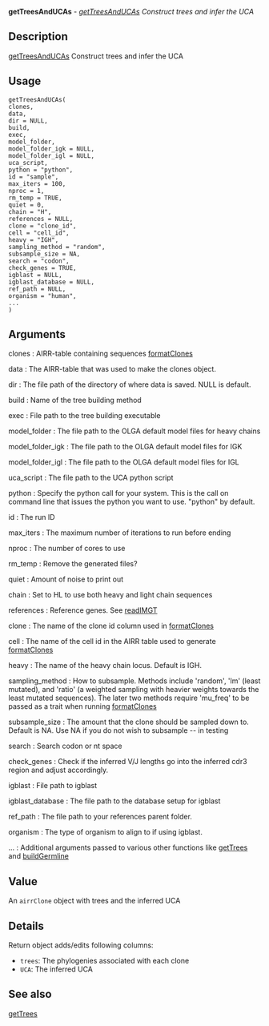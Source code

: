 **getTreesAndUCAs** - *[getTreesAndUCAs](getTreesAndUCAs.md) Construct trees and infer the UCA*

Description
--------------------

[getTreesAndUCAs](getTreesAndUCAs.md) Construct trees and infer the UCA


Usage
--------------------
```
getTreesAndUCAs(
clones,
data,
dir = NULL,
build,
exec,
model_folder,
model_folder_igk = NULL,
model_folder_igl = NULL,
uca_script,
python = "python",
id = "sample",
max_iters = 100,
nproc = 1,
rm_temp = TRUE,
quiet = 0,
chain = "H",
references = NULL,
clone = "clone_id",
cell = "cell_id",
heavy = "IGH",
sampling_method = "random",
subsample_size = NA,
search = "codon",
check_genes = TRUE,
igblast = NULL,
igblast_database = NULL,
ref_path = NULL,
organism = "human",
...
)
```

Arguments
-------------------

clones
:   AIRR-table containing sequences [formatClones](formatClones.md)

data
:   The AIRR-table that was used to make the clones object.

dir
:   The file path of the directory of where data is saved. NULL is default.

build
:   Name of the tree building method

exec
:   File path to the tree building executable

model_folder
:   The file path to the OLGA default model files for heavy chains

model_folder_igk
:   The file path to the OLGA default model files for IGK

model_folder_igl
:   The file path to the OLGA default model files for IGL

uca_script
:   The file path to the UCA python script

python
:   Specify the python call for your system. This is the call
on command line that issues the python you want to use. 
"python" by default.

id
:   The run ID

max_iters
:   The maximum number of iterations to run before ending

nproc
:   The number of cores to use

rm_temp
:   Remove the generated files?

quiet
:   Amount of noise to print out

chain
:   Set to HL to use both heavy and light chain sequences

references
:   Reference genes. See [readIMGT](readIMGT.md)

clone
:   The name of the clone id column used in [formatClones](formatClones.md)

cell
:   The name of the cell id in the AIRR table used to generate [formatClones](formatClones.md)

heavy
:   The name of the heavy chain locus. Default is IGH.

sampling_method
:   How to subsample. Methods include 'random', 'lm' (least mutated),
and 'ratio' (a weighted sampling with heavier weights
towards the least mutated sequences). The later two methods
require 'mu_freq' to be passed as a trait when running
[formatClones](formatClones.md)

subsample_size
:   The amount that the clone should be sampled down to. Default is NA. Use NA if you do not wish to subsample -- in testing

search
:   Search codon or nt space

check_genes
:   Check if the inferred V/J lengths go into the inferred cdr3 region and adjust accordingly.

igblast
:   File path to igblast

igblast_database
:   The file path to the database setup for igblast

ref_path
:   The file path to your references parent folder.

organism
:   The type of organism to align to if using igblast.

...
:   Additional arguments passed to various other functions like [getTrees](getTrees.md) and [buildGermline](buildGermline.md)




Value
-------------------

An `airrClone` object with trees and the inferred UCA


Details
-------------------

Return object adds/edits following columns:

+ `trees`:  The phylogenies associated with each clone
+ `UCA`:    The inferred UCA





See also
-------------------

[getTrees](getTrees.md)






